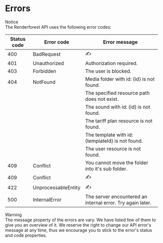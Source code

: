 # Errors

<aside class="notice">
 Notice <br>
 The Renderforest API uses the following error codes:
</aside>


Status code | Error code          | Error message
----------- | ------------------- | -----------------------------------------------------
400         | BadRequest          | ✍
401         | Unauthorized        | Authorization required.
403         | Forbidden           | The user is blocked.
404         | NotFound            | Media folder with id: {id} is not found.
            |                     | The specified resource path does not exist.
            |                     | The sound with id: {id} is not found.
            |                     | The tariff plan resource is not found.
            |                     | The template with id: {templateId} is not found.
            |                     | The user resource is not found.
409         | Conflict            | You cannot move the folder into it's sub folder.
409         | Conflict            | ✍
422         | UnprocessableEntity | ✍
500         | InternalError       | The server encountered an internal error. Try again later.


<aside class="warning">
 Warning <br>
 The message property of the errors are vary. We have listed few of them to give you an overview of it.
 We reserve the right to change our API error's message at any time, thus we encourage you to stick to the error's
  status and code properties.
</aside>
